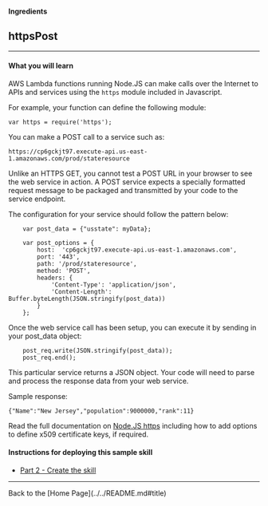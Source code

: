 #### Ingredients
## httpsPost <a id="title"></a>
<hr />


#### What you will learn

AWS Lambda functions running Node.JS can make calls over the Internet to APIs and services using the ```https``` module included in Javascript.

For example, your function can define the following module:

```var https = require('https');```

You can make a POST call to a service such as:

```
https://cp6gckjt97.execute-api.us-east-1.amazonaws.com/prod/stateresource
```

Unlike an HTTPS GET, you cannot test a POST URL in your browser to see the web service in action.
A POST service expects a specially formatted request message to be packaged and transmitted by your code to the service endpoint.

The configuration for your service should follow the pattern below:


```
    var post_data = {"usstate": myData};

    var post_options = {
        host:  'cp6gckjt97.execute-api.us-east-1.amazonaws.com',
        port: '443',
        path: '/prod/stateresource',
        method: 'POST',
        headers: {
            'Content-Type': 'application/json',
            'Content-Length': Buffer.byteLength(JSON.stringify(post_data))
        }
    };
```

Once the web service call has been setup, you can execute it by sending in your post_data object:

```
    post_req.write(JSON.stringify(post_data));
    post_req.end();
```

This particular service returns a JSON object.  Your code will need to parse and process the response data from your web service.

Sample response:
```
{"Name":"New Jersey","population":9000000,"rank":11}
```


Read the full documentation on [Node.JS https](https://nodejs.org/api/https.html#https_https_request_options_callback) including how to add options to define x509 certificate keys, if required.


#### Instructions for deploying this sample skill

 * [Part 2 - Create the skill](./PAGE2.md#title)


<hr />
Back to the [Home Page](../../README.md#title)



